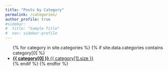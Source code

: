 ```yaml
---
title: "Posts by Category"
permalink: /categories/
author_profile: true
#sidebar:
#  title: "Sample Title"
#  nav: sidebar-profile
---
```

<ul class="taxonomy__index">
    {% for category in site.categories %}
       {% if site.data.categories contains category[0] %}
        <li>
          <a href="{{category[0]}}">
            <strong>{{ category[0] }}</strong> <span class="taxonomy__count">{{ category[1].size }}</span>
          </a>
        </li>
      {% endif %}
    {% endfor %}
</ul>